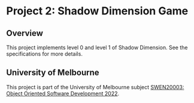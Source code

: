 # Project 2: Shadow Dimension Game

## Overview
This project implements level 0 and level 1 of Shadow Dimension. See the specifications for more details.

## University of Melbourne
This project is part of the University of Melbourne subject [SWEN20003: Object Oriented Software Development 2022](https://handbook.unimelb.edu.au/2022/subjects/swen20003).